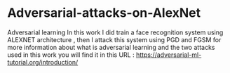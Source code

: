 # Adversarial-attacks-on-AlexNet

Adversarial learning
In this work I did train a face recognition system using ALEXNET architecture , 
then I attack this system using PGD and FGSM for more information about what is adversarial learning and the two attacks used in this work you will find it in this URL : https://adversarial-ml-tutorial.org/introduction/
